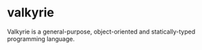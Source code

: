 # valkyrie
Valkyrie is a general-purpose, object-oriented and statically-typed programming language.
